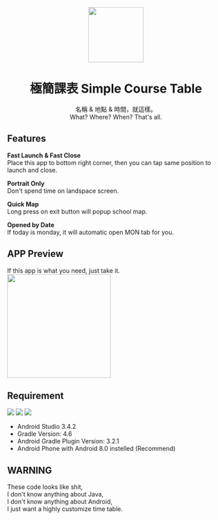 <div align="center">
  
<img src="https://imgur.com/SMbzGcH.png" width="128" height="128">

# 極簡課表 Simple Course Table

名稱 & 地點 & 時間，就這樣。<br>
What? Where? When? That's all.

</div>

## Features
**Fast Launch & Fast Close** <br>
Place this app to bottom right corner, then you can tap same position to launch and close.

**Portrait Only** <br>
Don't spend time on landspace screen.

**Quick Map** <br>
Long press on exit button will popup school map.

**Opened by Date** <br>
If today is monday, it will automatic open MON tab for you.

## APP Preview
If this app is what you need, just take it. <br>
<img src="https://github.com/MrNegativeTW/simpleCourseTable/blob/master/v.1.1.2_MainActivity.jpg" width="240">

## Requirement
![](https://img.shields.io/badge/MinSDK-23-green.svg?style=flat-square)
![](https://img.shields.io/badge/TargetSdk-26-green.svg?style=flat-square)
![](https://img.shields.io/badge/compileSdk-28-green.svg?style=flat-square)
- Android Studio 3.4.2
- Gradle Version: 4.6
- Android Gradle Plugin Version: 3.2.1
- Android Phone with Android 8.0 instelled (Recommend)

## WARNING
These code looks like shit,<br>
I don't know anything about Java,<br>
I don't know anything about Android,<br>
I just want a highly customize time table.


